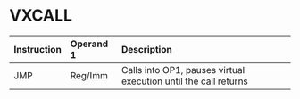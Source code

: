 # VXCALL

| Instruction | Operand 1 | Description |
| :--- | :--- | :--- |
| JMP | Reg/Imm | Calls into OP1, pauses virtual execution until the call returns |

